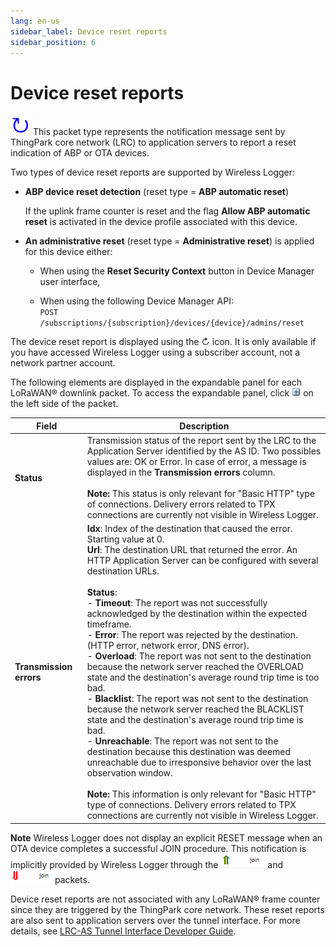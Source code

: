 ```yaml
---
lang: en-us
sidebar_label: Device reset reports
sidebar_position: 6
---
```


# Device reset reports
![](./_images/resetreport.png) This packet type represents the
notification message sent by ThingPark core network (LRC) to application
servers to report a reset indication of ABP or OTA devices.

Two types of device reset reports are supported by Wireless Logger:

- **ABP device reset detection** (reset type = **ABP automatic reset**)

  If the uplink frame counter is reset and the flag **Allow ABP
  automatic reset** is activated in the device profile associated with
  this device.

- **An administrative reset** (reset type = **Administrative reset**) is
  applied for this device either:

  - When using the **Reset Security Context** button in Device Manager
    user interface,

  - When using the following Device Manager API:  
    `POST /subscriptions/{subscription}/devices/{device}/admins/reset`

The device reset report is displayed using the ↻ icon. It is only
available if you have accessed Wireless Logger using a subscriber
account, not a network partner account.

The following elements are displayed in the expandable panel for each
LoRaWAN® downlink packet. To access the expandable panel, click
![](./../_images/expandmessage.png) on the left side of the packet.

| Field | Description |
|-- | -- |
| **Status** | Transmission status of the report sent by the LRC to the Application Server identified by the AS ID. Two possibles values are: OK or Error. In case of error, a message is displayed in the **Transmission errors** column.<br/><br/>**Note:** This status is only relevant for "Basic HTTP" type of connections. Delivery errors related to TPX connections are currently not visible in Wireless Logger. |
|**Transmission errors** | **Idx**: Index of the destination that caused the error. Starting value at 0.<br/>**Url**: The destination URL that returned the error. An HTTP Application Server can be configured with several destination URLs. <br/><br/>**Status**: <br/>- **Timeout**: The report was not successfully acknowledged by the destination within the expected timeframe. <br/>- **Error**: The report was rejected by the destination. (HTTP error, network error, DNS error). <br/>- **Overload**: The report was not sent to the destination because the network server reached the OVERLOAD state and the destination's average round trip time is too bad.<br/>- **Blacklist**: The report was not sent to the destination because the network server reached the BLACKLIST state and the destination's average round trip time is bad.<br/>- **Unreachable**: The report was not sent to the destination because this destination was deemed unreachable due to irresponsive behavior over the last observation window.<br/><br/>**Note:** This information is only relevant for "Basic HTTP" type of connections. Delivery errors related to TPX connections are currently not visible in Wireless Logger. |

**Note** Wireless Logger does not display an explicit RESET message when
an OTA device completes a successful JOIN procedure. This notification
is implicitly provided by Wireless Logger through the
![](./_images/uplink-lorawan-packets-4.png) and
![](./_images/downlink-lorawan-unicast-packets-6.png)packets.

Device reset reports are not associated with any LoRaWAN® frame counter
since they are triggered by the ThingPark core network. These reset
reports are also sent to application servers over the tunnel interface.
For more details, see [LRC-AS Tunnel Interface Developer Guide](https://oss-api.thingpark.com/tpw/7.1/Core-Network/lrc-as-tunnel-lorawan/).
